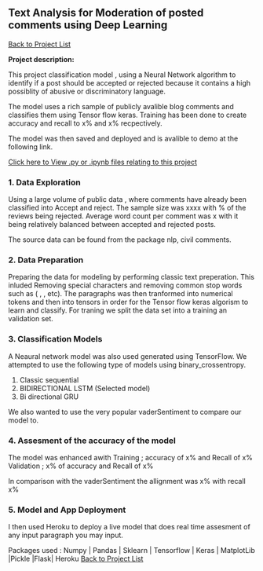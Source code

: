 
## Text Analysis for Moderation of posted comments using Deep Learning

[Back to Project List](http://emilevdheyde.github.io/)

**Project description:** 

This project classification model , using a Neural Network algorithm to identify if a post should be accepted or rejected because it contains a high possiblity of abusive or discriminatory language. 

The model uses a rich sample of publicly avalible blog comments and classifies them using Tensor flow keras.
Training has been done to create accuracy and recall to x% and x% recpectively.

The model was then saved and deployed and is avalible to demo at the following link.

<link> 

[Click here to View .py or .ipynb files relating to this project](https://github.com/EmileVdHeyde/My-Python-Projects/tree/master/4.NLP%20Comments%20Moderator)

### 1. Data Exploration 

Using a large volume of public data , where comments have already been classified into Accept and reject.
The sample size was xxxx with % of the reviews being rejected. Average word count per comment was x with it being relatively balanced between accepted and rejected posts. 

The source data can be found from the package nlp, civil comments. 

### 2. Data Preparation 

Preparing the data for modeling by performing classic text preperation. This inluded Removing special characters and removing common stop words such as (     ,   ,    etc). The paragraphs was then tranformed into numerical tokens and then into tensors in order for the Tensor flow keras algorism to learn and classify. For traning we split the data set into a training an validation set. 


### 3. Classification Models

A Neaural network model was also used generated using TensorFlow. We attempted to use the following type of models using binary_crossentropy. 
1. Classic sequential 
2. BIDIRECTIONAL LSTM (Selected model)
3. Bi directional GRU 

We also wanted to use the very popular vaderSentiment  to compare our model to. 

### 4. Assesment of the accuracy of the model 

The model was enhanced awith 
Training ; accuracy of  x% and Recall of x% 
Validation ; x% of accuracy and Recall of x% 

In comparison with the vaderSentiment  the allignment was x% with recall x%

### 5. Model and App Deployment 

I then used Heroku to deploy a live model that does real time assesment of any input paragraph you may input. 


Packages used :
Numpy | Pandas | Sklearn | Tensorflow | Keras | MatplotLib |Pickle |Flask| Heroku
[Back to Project List](http://emilevdheyde.github.io/)
